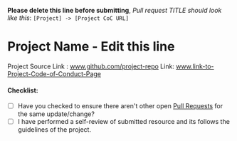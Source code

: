 **Please delete this line before submitting**, _Pull request TITLE should look like this_: `[Project] -> [Project CoC URL]`

# Project Name - Edit this line

Project Source Link : www.github.com/project-repo
Link: www.link-to-Project-Code-of-Conduct-Page

#### Checklist:

- [ ] Have you checked to ensure there aren't other open [Pull Requests](../../../pulls) for the same update/change?
- [ ] I have performed a self-review of submitted resource and its follows the guidelines of the project.
